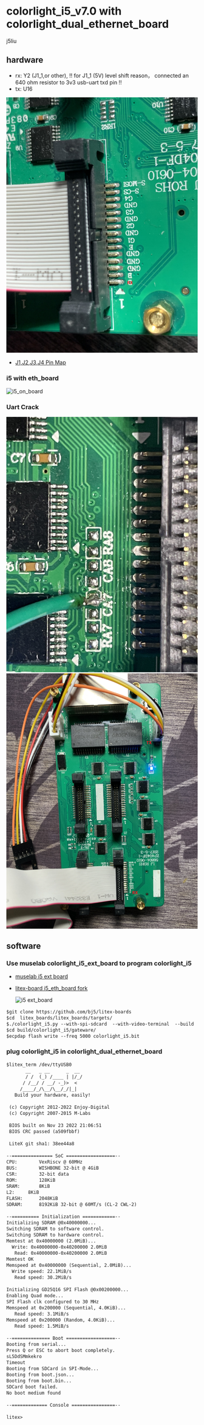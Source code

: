 # colorlight_i5_v7.0 with colorlight_dual_ethernet_board

j5liu

## hardware

- rx: Y2 (J1_1,or other), !! for  J1_1 (5V) level shift reason， connected an 640 ohm resistor to  3v3 usb-uart txd pin !!
- tx: U16

![rx mod](https://github.com/bj5/i5_eth_crack/blob/main/images/01_rxmod.jpg)

* [J1,J2,J3,J4 Pin Map](https://github.com/bj5/i5_eth_crack/blob/main/i5-eth-re.pdf "J1,J2,J3,J4 Pin MAP")
### i5 with eth_board

![i5_on_board](https://github.com/bj5/i5_eth_crack/blob/main/images/02_i5_on_board.jpg)

### Uart Crack

![uart_rx](https://github.com/bj5/i5_eth_crack/blob/main/images/03_uart_rx.jpg)
![uart annotated](https://github.com/bj5/i5_eth_crack/blob/main/images/04_uart_conn.jpg)

## software

### Use muselab colorlight_i5_ext_board to program colorlight_i5

* [muselab i5 ext board](https://github.com/wuxx/Colorlight-FPGA-Projects "i5 ext board")
* [litex-board  i5_eth_board fork ](https://github.com/bj5/litex-boards "i5_eth_board")

  ![i5 ext_board](https://github.com/bj5/i5_eth_crack/blob/main/images/05_i5_ext.jpg)

```
$git clone https://github.com/bj5/litex-boards
$cd  litex_boards/litex_boards/targets/
$./colorlight_i5.py --with-spi-sdcard  --with-video-terminal  --build
$cd build/colorlight_i5/gateware/
$ecpdap flash write --freq 5000 colorlight_i5.bit
```

### plug colorlight_i5 in  colorlight_dual_ethernet_board

```
$litex_term /dev/ttyUSB0 
       __   _ __      _  __
       / /  (_) /____ | |/_/
      / /__/ / __/ -_)>  <
     /____/_/\__/\__/_/|_|
   Build your hardware, easily!

 (c) Copyright 2012-2022 Enjoy-Digital
 (c) Copyright 2007-2015 M-Labs

 BIOS built on Nov 23 2022 21:06:51
 BIOS CRC passed (a509fbbf)

 LiteX git sha1: 38ee44a8

--=============== SoC ==================--
CPU:		VexRiscv @ 60MHz
BUS:		WISHBONE 32-bit @ 4GiB
CSR:		32-bit data
ROM:		128KiB
SRAM:		8KiB
L2:		8KiB
FLASH:		2048KiB
SDRAM:		8192KiB 32-bit @ 60MT/s (CL-2 CWL-2)

--========== Initialization ============--
Initializing SDRAM @0x40000000...
Switching SDRAM to software control.
Switching SDRAM to hardware control.
Memtest at 0x40000000 (2.0MiB)...
  Write: 0x40000000-0x40200000 2.0MiB   
   Read: 0x40000000-0x40200000 2.0MiB   
Memtest OK
Memspeed at 0x40000000 (Sequential, 2.0MiB)...
  Write speed: 22.1MiB/s
   Read speed: 30.2MiB/s

Initializing GD25Q16 SPI Flash @0x00200000...
Enabling Quad mode...
SPI Flash clk configured to 30 MHz
Memspeed at 0x200000 (Sequential, 4.0KiB)...
   Read speed: 3.1MiB/s
Memspeed at 0x200000 (Random, 4.0KiB)...
   Read speed: 1.5MiB/s

--============== Boot ==================--
Booting from serial...
Press Q or ESC to abort boot completely.
sL5DdSMmkekro
Timeout
Booting from SDCard in SPI-Mode...
Booting from boot.json...
Booting from boot.bin...
SDCard boot failed.
No boot medium found

--============= Console ================--

litex> 

```
